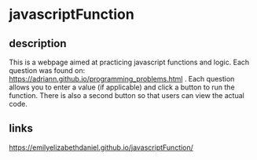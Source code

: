 # javascriptFunction

## description
This is a webpage aimed at practicing javascript functions and logic. Each question was found on: https://adriann.github.io/programming_problems.html .
Each question allows you to enter a value (if applicable) and click a button to run the function. There is also a second button so that users can view the actual code. 

## links 
https://emilyelizabethdaniel.github.io/javascriptFunction/
